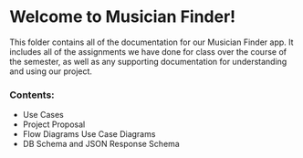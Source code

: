<h1> Welcome to Musician Finder! </h1>

<p> This folder contains all of the documentation for our Musician Finder app. It includes all of the assignments we have done for class over the course of the semester, as well as any supporting documentation for understanding and using our project. </p>

<h3> Contents:</h3>
<ul>
<li> Use Cases </li>
<li> Project Proposal </li>
<li> Flow Diagrams Use Case Diagrams </li>
<li> DB Schema and JSON Response Schema </li>
</ul>
